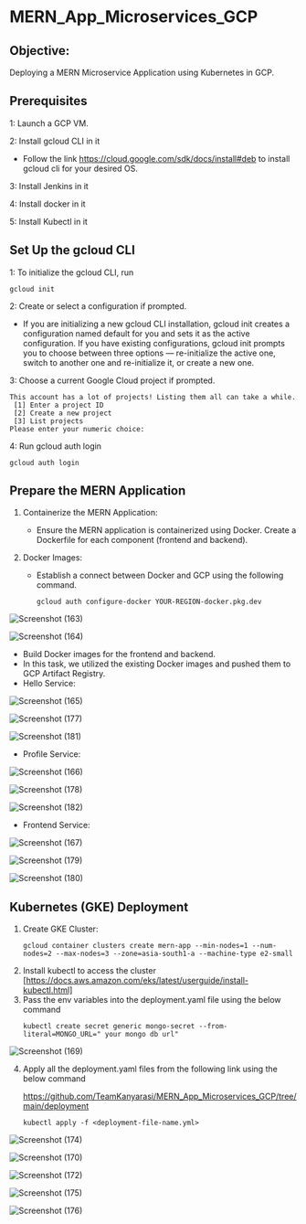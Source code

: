 # MERN_App_Microservices_GCP

## Objective:
Deploying a MERN Microservice Application using Kubernetes in GCP.

## Prerequisites
1: Launch a GCP VM.

2: Install gcloud CLI in it
   - Follow the link https://cloud.google.com/sdk/docs/install#deb to install gcloud cli for your desired OS.

3: Install Jenkins in it

4: Install docker in it

5: Install Kubectl in it

## Set Up the gcloud CLI
1: To initialize the gcloud CLI, run
   ```
   gcloud init
   ```
2: Create or select a configuration if prompted.
   - If you are initializing a new gcloud CLI installation, gcloud init creates a configuration named default for you and sets it as the active configuration. If you have existing configurations, gcloud init prompts you to choose between three options — re-initialize the active one, switch to another one and re-initialize it, or create a new one.

3: Choose a current Google Cloud project if prompted.
   ```
   This account has a lot of projects! Listing them all can take a while.
    [1] Enter a project ID
    [2] Create a new project
    [3] List projects
   Please enter your numeric choice:
   ```
4: Run gcloud auth login
   ```
   gcloud auth login
   ```

## Prepare the MERN Application

1. Containerize the MERN Application:

   - Ensure the MERN application is containerized using Docker. Create a Dockerfile for each component (frontend and backend).

2. Docker Images:

   - Establish a connect between Docker and GCP using the following command.
      ```
      gcloud auth configure-docker YOUR-REGION-docker.pkg.dev
      ```

![Screenshot (163)](https://github.com/TeamKanyarasi/MERN_App_Microservices_GCP/assets/139607786/7d33f895-3c9f-409e-a41d-2118dbadc39c)

![Screenshot (164)](https://github.com/TeamKanyarasi/MERN_App_Microservices_GCP/assets/139607786/e4e35210-bdea-4692-9822-a002fe694f61)

   - Build Docker images for the frontend and backend.
   - In this task, we utilized the existing Docker images and pushed them to GCP Artifact Registry.
   - Hello Service:

![Screenshot (165)](https://github.com/TeamKanyarasi/MERN_App_Microservices_GCP/assets/139607786/d0a6803a-127a-4e1d-9409-627e4b946395)

![Screenshot (177)](https://github.com/TeamKanyarasi/MERN_App_Microservices_GCP/assets/139607786/dd64b43c-7e64-4f28-b998-d117732ccd65)

![Screenshot (181)](https://github.com/TeamKanyarasi/MERN_App_Microservices_GCP/assets/139607786/0a5e7f40-298f-4ce6-94f2-e61c9a003778)

   - Profile Service:

![Screenshot (166)](https://github.com/TeamKanyarasi/MERN_App_Microservices_GCP/assets/139607786/a146a857-a920-42af-bf75-c96f938a3d5b)

![Screenshot (178)](https://github.com/TeamKanyarasi/MERN_App_Microservices_GCP/assets/139607786/7dad0ae4-5876-4db3-a3e7-5f0c0f186014)

![Screenshot (182)](https://github.com/TeamKanyarasi/MERN_App_Microservices_GCP/assets/139607786/b9ef396f-0db1-4943-b291-c2decede0bab)

   - Frontend Service:

![Screenshot (167)](https://github.com/TeamKanyarasi/MERN_App_Microservices_GCP/assets/139607786/068329c1-68b4-424c-a88c-6965e30785b0)

![Screenshot (179)](https://github.com/TeamKanyarasi/MERN_App_Microservices_GCP/assets/139607786/c4010f99-1a4b-4892-a69b-623cc77135b5)

![Screenshot (180)](https://github.com/TeamKanyarasi/MERN_App_Microservices_GCP/assets/139607786/b66ce749-1fb6-446e-b514-6c3aaec4a480)

## Kubernetes (GKE) Deployment

1. Create GKE Cluster:
   ```
   gcloud container clusters create mern-app --min-nodes=1 --num-nodes=2 --max-nodes=3 --zone=asia-south1-a --machine-type e2-small
   ```
2. Install kubectl to access the cluster [https://docs.aws.amazon.com/eks/latest/userguide/install-kubectl.html]
3. Pass the env variables into the deployment.yaml file using the below command
   ```
   kubectl create secret generic mongo-secret --from-literal=MONGO_URL=" your mongo db url"
   ```
   
![Screenshot (169)](https://github.com/TeamKanyarasi/MERN_App_Microservices_GCP/assets/139607786/58a539b8-b1fc-427c-bdb9-a35f0530cbc9)

4. Apply all the deployment.yaml files from the following link using the below command

   https://github.com/TeamKanyarasi/MERN_App_Microservices_GCP/tree/main/deployment
    ```
    kubectl apply -f <deployment-file-name.yml>
    ```
![Screenshot (174)](https://github.com/TeamKanyarasi/MERN_App_Microservices_GCP/assets/139607786/fa5a5b77-3064-4bc9-aae7-df0c08825719)

![Screenshot (170)](https://github.com/TeamKanyarasi/MERN_App_Microservices_GCP/assets/139607786/77efada9-0694-463d-b0f3-c54b87e2bd89)

![Screenshot (172)](https://github.com/TeamKanyarasi/MERN_App_Microservices_GCP/assets/139607786/11a332b0-c732-4122-a497-0cf5de9f85b5)

![Screenshot (175)](https://github.com/TeamKanyarasi/MERN_App_Microservices_GCP/assets/139607786/bf497883-9c98-4dff-9d47-869b6ee5b51d)

![Screenshot (176)](https://github.com/TeamKanyarasi/MERN_App_Microservices_GCP/assets/139607786/ca942845-14bd-4d7f-8d69-557507aced81)



